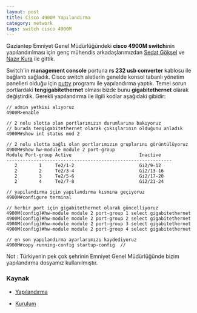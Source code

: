 ```yaml
---
layout: post
title: Cisco 4900M Yapılandırma
category: network
tags: switch cisco 4900M
---
```


Gaziantep Emniyet Genel Müdürlüğündeki **cisco 4900M switch**inin yapılandırılması için genç mühendis arkadaşlarımızdan [Sedat Göksel](http://www.linkedin.com/profile/view?id=94845056) ve [Nazır Kura](http://www.linkedin.com/profile/view?id=81321761) ile gittik.

Switch'in **management console** portuna **rs 232 usb converter** kablosu ile bağlantı sağladık. Cisco switch aletlerin genelde konsol tabanlı yönetim panelleri olduğu için [putty](http://www.putty.org/) programı ile yapılandırma yaptık. Temel sorun portlardaki **tengigabitethernet** olması bizde bunu **gigabitethernet** olarak değiştirdik. Gerekli yapılandırma ile ilgili kodlar aşağıdaki gibidir:

	// admin yetkisi alıyoruz
	4900M>enable 

	// 2 nolu slotta olan portlarımızın durumlarına bakıyoruz
	// burada tengigabitethernet olarak çıkışlarının olduğunu anladık
	4900M#show int status mod 2

	// 2 nolu slotta bağlı olan portlarımızın gruplarını görüntülüyoruz
	4900M#show hw-module module 2 port-group
	Module Port-group Active                         Inactive
	-------------------------------------------------------------
	   2        1     Te2/1-2                        Gi2/9-12
	   2        2     Te2/3-4                        Gi2/13-16
	   2        3     Te2/5-6                        Gi2/17-20
	   2        4     Te2/7-8                        Gi2/21-24

	// yapılandırma için yapılandırma kısmına geçiyoruz
	4900M#configure terminal

	// herbir port için gigabitethernet olarak güncelliyoruz
	4900M(config)#hw-module module 2 port-group 1 select gigabitethernet
	4900M(config)#hw-module module 2 port-group 2 select gigabitethernet
	4900M(config)#hw-module module 2 port-group 3 select gigabitethernet
	4900M(config)#hw-module module 2 port-group 4 select gigabitethernet

	// en son yapılandırma ayarlarımızı kaydediyoruz
	4900M#copy running-config startup-config  //

Not : Türkiyenin pek çok şehrinin Emniyet Genel Müdürlüğünde bizim yapılandırma dosyamız kullanılmıştır.

### Kaynak

- [Yapılandırma](http://www.cisco.com/en/US/docs/switches/lan/catalyst4500/12.2/54sg/configuration/guide/sw_int.pdf)

- [Kurulum](http://www.cisco.com/en/US/docs/switches/lan/catalyst4900/4900M/installation/guide/01intro.html)
